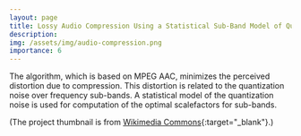 ```yaml
---
layout: page
title: Lossy Audio Compression Using a Statistical Sub-Band Model of Quantization Noise
description: 
img: /assets/img/audio-compression.png
importance: 6
---
```


The algorithm, which is based on MPEG AAC, minimizes the perceived distortion due to compression. This distortion is related to the quantization noise over frequency sub-bands. A statistical model of the quantization noise is used for computation of the optimal scalefactors for sub-bands.

(The project thumbnail is from [Wikimedia Commons](https://commons.wikimedia.org/wiki/File:Audio_Mask_Graph.png){:target="\_blank"}.)
